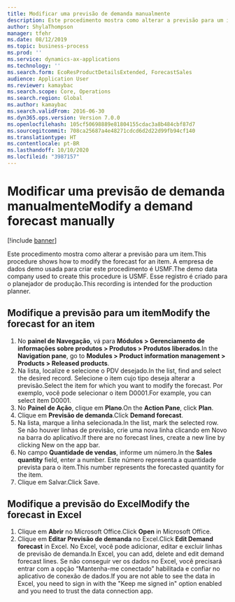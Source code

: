 ```yaml
---
title: Modificar uma previsão de demanda manualmente
description: Este procedimento mostra como alterar a previsão para um item.
author: ShylaThompson
manager: tfehr
ms.date: 08/12/2019
ms.topic: business-process
ms.prod: ''
ms.service: dynamics-ax-applications
ms.technology: ''
ms.search.form: EcoResProductDetailsExtended, ForecastSales
audience: Application User
ms.reviewer: kamaybac
ms.search.scope: Core, Operations
ms.search.region: Global
ms.author: kamaybac
ms.search.validFrom: 2016-06-30
ms.dyn365.ops.version: Version 7.0.0
ms.openlocfilehash: 105cf50698889e81804155cdac3a8b484cbf87d7
ms.sourcegitcommit: 708ca25687a4e48271cdcd6d2d22d99fb94cf140
ms.translationtype: HT
ms.contentlocale: pt-BR
ms.lasthandoff: 10/10/2020
ms.locfileid: "3987157"
---
```

# <a name="modify-a-demand-forecast-manually"></a><span data-ttu-id="ee830-103">Modificar uma previsão de demanda manualmente</span><span class="sxs-lookup"><span data-stu-id="ee830-103">Modify a demand forecast manually</span></span>

[!include [banner](../../includes/banner.md)]

<span data-ttu-id="ee830-104">Este procedimento mostra como alterar a previsão para um item.</span><span class="sxs-lookup"><span data-stu-id="ee830-104">This procedure shows how to modify the forecast for an item.</span></span> <span data-ttu-id="ee830-105">A empresa de dados demo usada para criar este procedimento é USMF.</span><span class="sxs-lookup"><span data-stu-id="ee830-105">The demo data company used to create this procedure is USMF.</span></span> <span data-ttu-id="ee830-106">Esse registro é criado para o planejador de produção.</span><span class="sxs-lookup"><span data-stu-id="ee830-106">This recording is intended for the production planner.</span></span> 


## <a name="modify-the-forecast-for-an-item"></a><span data-ttu-id="ee830-107">Modifique a previsão para um item</span><span class="sxs-lookup"><span data-stu-id="ee830-107">Modify the forecast for an item</span></span>
1. <span data-ttu-id="ee830-108">No **painel de Navegação**, vá para **Módulos > Gerenciamento de informações sobre produtos > Produtos > Produtos liberados**.</span><span class="sxs-lookup"><span data-stu-id="ee830-108">In the **Navigation pane**, go to **Modules > Product information management > Products > Released products**.</span></span>
2. <span data-ttu-id="ee830-109">Na lista, localize e selecione o PDV desejado.</span><span class="sxs-lookup"><span data-stu-id="ee830-109">In the list, find and select the desired record.</span></span> <span data-ttu-id="ee830-110">Selecione o item cujo tipo deseja alterar a previsão.</span><span class="sxs-lookup"><span data-stu-id="ee830-110">Select the item for which you want to modify the forecast.</span></span> <span data-ttu-id="ee830-111">Por exemplo, você pode selecionar o item D0001.</span><span class="sxs-lookup"><span data-stu-id="ee830-111">For example, you can select item D0001.</span></span>  
3. <span data-ttu-id="ee830-112">No **Painel de Ação**, clique em **Plano**.</span><span class="sxs-lookup"><span data-stu-id="ee830-112">On the **Action Pane**, click **Plan**.</span></span>
4. <span data-ttu-id="ee830-113">Clique em **Previsão de demanda**.</span><span class="sxs-lookup"><span data-stu-id="ee830-113">Click **Demand forecast**.</span></span>
5. <span data-ttu-id="ee830-114">Na lista, marque a linha selecionada.</span><span class="sxs-lookup"><span data-stu-id="ee830-114">In the list, mark the selected row.</span></span> <span data-ttu-id="ee830-115">Se não houver linhas de previsão, crie uma nova linha clicando em Novo na barra do aplicativo.</span><span class="sxs-lookup"><span data-stu-id="ee830-115">If there are no forecast lines, create a new line by clicking New on the app bar.</span></span>  
6. <span data-ttu-id="ee830-116">No campo **Quantidade de vendas**, informe um número.</span><span class="sxs-lookup"><span data-stu-id="ee830-116">In the **Sales quantity** field, enter a number.</span></span> <span data-ttu-id="ee830-117">Este número representa a quantidade prevista para o item.</span><span class="sxs-lookup"><span data-stu-id="ee830-117">This number represents the forecasted quantity for the item.</span></span>  
7. <span data-ttu-id="ee830-118">Clique em Salvar.</span><span class="sxs-lookup"><span data-stu-id="ee830-118">Click Save.</span></span>

## <a name="modify-the-forecast-in-excel"></a><span data-ttu-id="ee830-119">Modifique a previsão do Excel</span><span class="sxs-lookup"><span data-stu-id="ee830-119">Modify the forecast in Excel</span></span>
1. <span data-ttu-id="ee830-120">Clique em **Abrir** no Microsoft Office.</span><span class="sxs-lookup"><span data-stu-id="ee830-120">Click **Open** in Microsoft Office.</span></span>
2. <span data-ttu-id="ee830-121">Clique em **Editar Previsão de demanda** no Excel.</span><span class="sxs-lookup"><span data-stu-id="ee830-121">Click **Edit Demand forecast** in Excel.</span></span> <span data-ttu-id="ee830-122">No Excel, você pode adicionar, editar e excluir linhas de previsão de demanda.</span><span class="sxs-lookup"><span data-stu-id="ee830-122">In Excel, you can add, delete and edit demand forecast lines.</span></span> <span data-ttu-id="ee830-123">Se não conseguir ver os dados no Excel, você precisará entrar com a opção “Mantenha-me conectado” habilitada e confiar no aplicativo de conexão de dados.</span><span class="sxs-lookup"><span data-stu-id="ee830-123">If you are not able to see the data in Excel, you need to sign in with the "Keep me signed in" option enabled and you need to trust the data connection app.</span></span>  

